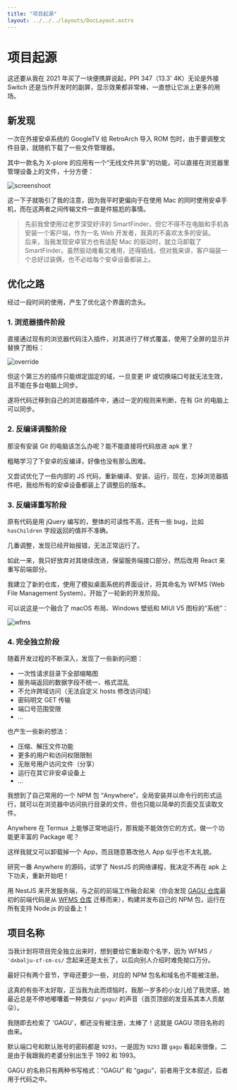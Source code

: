 ```yaml
---
title: "项目起源"
layout: ../../../layouts/DocLayout.astro
---
```


# 项目起源

这还要从我在 2021 年买了一块便携屏说起，PPI 347（13.3' 4K）无论是外接 Switch 还是当作开发时的副屏，显示效果都非常棒，一直想让它派上更多的用场。

## 新发现

一次在外接安卓系统的 GoogleTV 给 RetroArch 导入 ROM 包时，由于要调整文件目录，就随机下载了一些文件管理器。

其中一款名为 X-plore 的应用有一个“无线文件共享”的功能，可以直接在浏览器里管理设备上的文件，十分方便：

![screenshoot](/assets/x-plore-screenshoot.png)

这一下子就吸引了我的注意，因为我平时更偏向于在使用 Mac 的同时使用安卓手机，而在这两者之间传输文件一直是件尴尬的事情。

> 先前我曾使用过老罗深受好评的 SmartFinder，但它不得不在电脑和手机各安装一个客户端，作为一名 Web 开发者，我真的不喜欢太多的安装。<br>
> 后来，当我发现安卓官方也有适配 Mac 的驱动时，就立马卸载了 SmartFinder。虽然驱动难看又难用，还得插线，但对我来讲，客户端装一个总好过装俩，也不必给每个安卓设备都装上。

## 优化之路

经过一段时间的使用，产生了优化这个界面的念头。

### 1. 浏览器插件阶段

直接通过现有的浏览器代码注入插件，对其进行了样式覆盖，使用了全屏的显示并替换了图标：

![override](/assets/x-plore-style-override.png)

但这个第三方的插件只能绑定固定的域，一旦变更 IP 或切换端口号就无法生效，且不能在多台电脑上同步。

遂将代码迁移到自己的浏览器插件中，通过一定的规则来判断，在有 Git 的电脑上可以同步。

### 2. 反编译调整阶段

那没有安装 Git 的电脑该怎么办呢？能不能直接将代码放进 apk 里？

粗略学习了下安卓的反编译，好像也没有那么困难。

又尝试优化了一些内部的 JS 代码，重新编译、安装、运行，现在，忘掉浏览器插件吧，我给所有的安卓设备都装上了调整后的版本。

### 3. 反编译重写阶段

原有代码是用 jQuery 编写的，整体的可读性不高，还有一些 bug，比如 `hasChildren` 字段返回的值并不准确。

几番调整，发现已经开始报错，无法正常运行了。

如此一来，我只好放弃对其继续改进，保留服务端接口部分，然后改用 React 来重写前端部分。

我建立了新的仓库，使用了模拟桌面系统的界面设计，将其命名为 WFMS (Web File Management System)，开始了一轮新的开发阶段。

可以说这是一个融合了 macOS 布局、Windows 壁纸和 MIUI V5 图标的“系统”：

![wfms](/assets/x-plore-wfms.jpg)

### 4. 完全独立阶段

随着开发过程的不断深入，发现了一些新的问题：

- 一次性请求目录下全部缩略图
- 服务端返回的数据字段不统一、格式混乱
- 不允许跨域访问（无法自定义 hosts 修改访问域）
- 密码明文 GET 传输
- 端口号范围受限
- ...

也产生一些新的想法：

- 压缩、解压文件功能
- 更多的用户和访问权限限制
- 无账号用户访问文件（分享）
- 运行在其它非安卓设备上
- ...

我想到了自己常用的一个 NPM 包 “Anywhere”，全局安装并以命令行的形式运行，就可以在浏览器中访问执行目录的文件，但也只能以简单的页面交互读取文件。

Anywhere 在 Termux 上能够正常地运行，那我能不能效仿它的方式，做一个功能更丰富的 Package 呢？

这样我就又可以卸载掉一个 App，而且随意篡改他人 App 似乎也不太礼貌。

研究一番 Anywhere 的源码，试学了 NestJS 的网络课程，我决定不再在 apk 上下功夫，重新开始吧！

用 NestJS 来开发服务端，与之前的前端工作融合起来（你会发现 [GAGU 仓库](https://github.com/Chisw/gagu)最初的前端代码是从 [WFMS 仓库](https://github.com/chisw-archived/x-plore-wfms) 迁移而来），构建并发布自己的 NPM 包，运行在所有支持 Node.js 的设备上！

## 项目名称

当我计划将项目完全独立出来时，想到要给它重新取个名字，因为 WFMS `/ˈdʌbəlju-ɛf-ɛm-ɛs/` 念起来还是太长了，以后向别人介绍时难免拗口万分。

最好只有两个音节，字母还要少一些，对应的 NPM 包名和域名也不能被注册。

这真的有些不太好取，正当我为此而烦恼时，我那一岁多的小女儿给了我灵感，她最近总是不停地嘟囔着一种类似 `/'gʌgu/` 的声音（首页顶部的发音系其本人贡献😜）。

我随即去检索了 'GAGU'，都还没有被注册，太棒了！这就是 GAGU 项目名称的由来。

默认端口号和默认账号的密码都是 `9293`，一是因为 `9293` 跟 `gagu` 看起来很像，二是由于我跟我的老婆分别出生于 1992 和 1993。

<div class="apply-tip">
GAGU 的名称只有两种书写格式：“GAGU” 和 “gagu”，前者用于文本叙述，后者用于代码之中。
</div>
